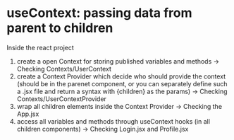 # useContext: passing data from parent to children

Inside the react project
1. create a open Context for storing published variables and methods -> Checking Contexts/UserContext
2. create a Context Provider which decide who should provide the context (should be in the parenet component, or you can separately define such a .jsx file and return a syntax with {children} as the params) -> Checking Contexts/UserContextProvider
3. wrap all children elements inside the Context Provider -> Checking the App.jsx
4. access all variables and methods through useContext hooks (in all children components) -> Checking Login.jsx and Profile.jsx